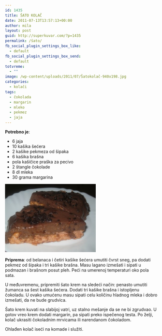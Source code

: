 ```yaml
---
id: 1435
title: ŠATO KOLAČ
date: 2011-07-13T13:57:13+00:00
author: mila
layout: post
guid: http://superkuvar.com/?p=1435
permalink: /šato/
fb_social_plugin_settings_box_like:
  - default
fb_social_plugin_settings_box_send:
  - default
totvreme:
  - ""
image: /wp-content/uploads/2011/07/Šatokolač-940x198.jpg
categories:
  - kolači
tags:
  - čokolada
  - margarin
  - mleko
  - pekmez
  - jaja
---
```

**Potrebno je**:

  * 6 jaja
  * 10 kašika šećera
  * 2 kašike pekmeza od šipaka
  * 6 kašika brašna
  * pola kašičice praška za pecivo
  * 2 štangle čokolade
  * 8 dl mleka
  * 30 grama margarina

<img class="alignnone size-medium wp-image-5337" src="/wp-content/uploads/2011/07/Šatokolač-300x225.jpg" alt="Šatokolač" width="300" height="225" /> 

**Priprema**: od belanaca i četiri kašike šećera umutiti čvrst sneg, pa dodati pekmez od šipaka i tri kašike brašna. Masu lagano izmešati i sipati u podmazan i brašnom posut pleh. Peći na umerenoj temperaturi oko pola sata.

U međuvremenu, pripremiti šato krem na sledeći način: penasto umutiti žumanca sa šest kašika šećera. Dodati tri kašike brašna i istopljenu čokoladu. U ovako umućenu masu sipati celu količinu hladnog mleka i dobro izmešati, da ne bude grudvica.

Šato krem kuvati na slabijoj vatri, uz stalno mešanje da se ne bi zgrudvao. U gotov vreo krem dodati margarin, pa sipati preko ispečenog testa. Po želji, kolač ukrasiti čokoladnim mrvicama ili narendanom čokoladom.

Ohlađen kolač iseći na komade i služiti.